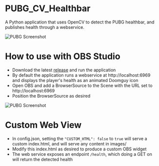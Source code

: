 # PUBG_CV_Healthbar
A Python application that uses OpenCV to detect the PUBG healthbar, and publishes health through a webservice.

![PUBG Screenshot](https://i.imgur.com/ieRC0mL.png)

# How to use with OBS Studio

* Download the latest [release](https://github.com/thegouger/PUBG_CV_Healthbar/releases/latest) and run the application
* By default the application runs a webservice at http://localhost:6969 and displays the player's health as an animated Doomguy icon
* Open OBS and add a BrowserSource to the Scene with the URL set to http://localhost:6969
* Position the BrowserSource as desired

![PUBG Screenshot](https://i.imgur.com/53FOo7W.png)

# Custom Web View

* In config.json, setting the `"CUSTOM_HTML": false` to `true` will serve a custom index.html, and will serve any content in images/
* Modify this index.html as desired to produce a custom OBS widget
* The web service exposes an endpoint `/health`, which doing a GET on will return the detected health
